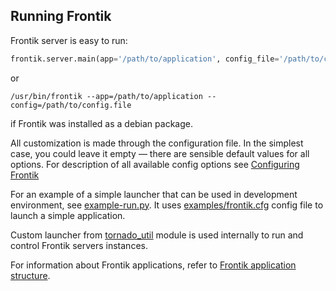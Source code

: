 ## Running Frontik

Frontik server is easy to run:

```python
frontik.server.main(app='/path/to/application', config_file='/path/to/config.file')
```

or

```shell
/usr/bin/frontik --app=/path/to/application --config=/path/to/config.file
```

if Frontik was installed as a debian package.

All customization is made through the configuration file. In the simplest case, you could leave it empty — there are sensible
default values for all options. For description of all available config options see [Configuring Frontik](/docs/config.md)

For an example of a simple launcher that can be used in development environment, see [example-run.py](/examples/example-run.py).
It uses [examples/frontik.cfg](/examples/frontik.cfg) config file to launch a simple application.

Custom launcher from [tornado_util](https://github.com/hhru/tornado-util) module is used internally to run
and control Frontik servers instances.

For information about Frontik applications, refer to [Frontik application structure](/docs/frontik-app.md).
